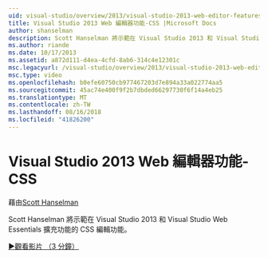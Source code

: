 ```yaml
---
uid: visual-studio/overview/2013/visual-studio-2013-web-editor-features-css
title: Visual Studio 2013 Web 編輯器功能-CSS |Microsoft Docs
author: shanselman
description: Scott Hanselman 將示範在 Visual Studio 2013 和 Visual Studio Web Essentials 擴充功能的 CSS 編輯功能。
ms.author: riande
ms.date: 10/17/2013
ms.assetid: a872d111-d4ea-4cfd-8ab6-314c4e12301c
msc.legacyurl: /visual-studio/overview/2013/visual-studio-2013-web-editor-features-css
msc.type: video
ms.openlocfilehash: b0efe60750cb977467203d7e894a33a022774aa5
ms.sourcegitcommit: 45ac74e400f9f2b7dbded66297730f6f14a4eb25
ms.translationtype: MT
ms.contentlocale: zh-TW
ms.lasthandoff: 08/16/2018
ms.locfileid: "41826200"
---
```

<a name="visual-studio-2013-web-editor-features---css"></a>Visual Studio 2013 Web 編輯器功能-CSS
====================
藉由[Scott Hanselman](https://github.com/shanselman)

Scott Hanselman 將示範在 Visual Studio 2013 和 Visual Studio Web Essentials 擴充功能的 CSS 編輯功能。

[&#9654;觀看影片 （3 分鐘）](https://channel9.msdn.com/Blogs/ASP-NET-Site-Videos/visual-studio-2013-web-editor-features-css)
